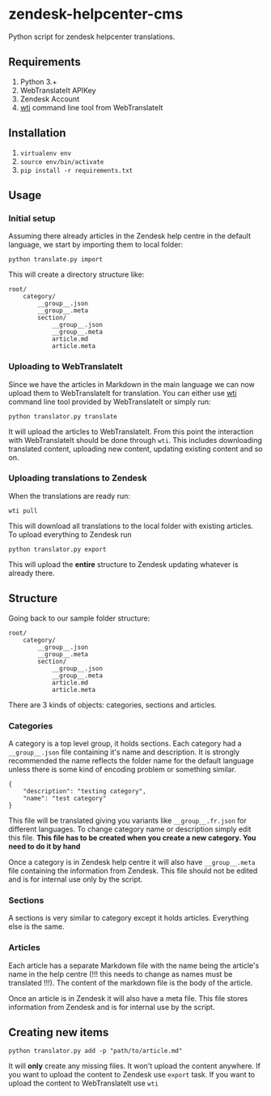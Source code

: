 zendesk-helpcenter-cms
===================

Python script for zendesk helpcenter translations.

## Requirements

1. Python 3.+
2. WebTranslateIt APIKey
3. Zendesk Account
4. [wti](https://webtranslateit.com/en/tour/external_tools) command line tool from WebTranslateIt

## Installation

1. `virtualenv env`
2. `source env/bin/activate`
3. `pip install -r requirements.txt`

## Usage

### Initial setup

Assuming there already articles in the Zendesk help centre in the default language, we start by importing them to local folder:

`python translate.py import`

This will create a directory structure like:

```
root/
	category/
		__group__.json
		__group__.meta
		section/
			__group__.json
			__group__.meta
			article.md
			article.meta
```

### Uploading to WebTranslateIt

Since we have the articles in Markdown in the main language we can now upload them to WebTranslateIt for translation. You can either use [wti](https://webtranslateit.com/en/tour/external_tools) command line tool provided by WebTranslateIt or simply run:

`python translator.py translate`

It will upload the articles to WebTranslateIt. From this point the interaction with WebTranslateIt should be done through `wti`. This includes downloading translated content, uploading new content, updating existing content and so on.

### Uploading translations to Zendesk

When the translations are ready run:

`wti pull`

This will download all translations to the local folder with existing articles. To upload everything to Zendesk run

`python translator.py export`

This will upload the **entire** structure to Zendesk updating whatever is already there.

## Structure

Going back to our sample folder structure:

```
root/
	category/
		__group__.json
		__group__.meta
		section/
			__group__.json
			__group__.meta
			article.md
			article.meta
```

There are 3 kinds of objects: categories, sections and articles.

### Categories

A category is a top level group, it holds sections. Each category had a `__group__.json` file containing it's name and description. It is strongly recommended the name reflects the folder name for the default language unless there is some kind of encoding problem or something similar.

```
{
    "description": "testing category",
    "name": "test category"
}
```

This file will be translated giving you variants like `__group__.fr.json` for different languages. To change category name or description simply edit this file. **This file has to be created when you create a new category. You need to do it by hand**

Once a category is in Zendesk help centre it will also have `__group__.meta` file containing the information from Zendesk. This file should not be edited and is for internal use only by the script.

### Sections

A sections is very similar to category except it holds articles. Everything else is the same.

### Articles

Each article has a separate Markdown file with the name being the article's name in the help centre (!!! this needs to change as names must be translated !!!). The content of the markdown file is the body of the article.

Once an article is in Zendesk it will also have a meta file. This file stores information from Zendesk and is for internal use by the script.

## Creating new items

```
python translator.py add -p "path/to/article.md"
```

It will **only** create any missing files. It won't upload the content anywhere. If you want to upload the content to Zendesk use `export` task. If you want to upload the content to WebTranslateIt use `wti`